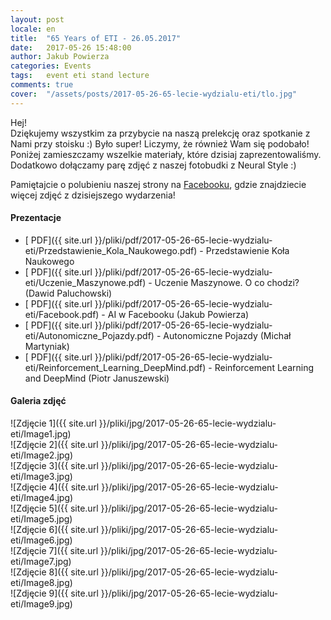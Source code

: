```yaml
---
layout: post
locale: en
title:  "65 Years of ETI - 26.05.2017"
date:   2017-05-26 15:48:00
author: Jakub Powierza
categories: Events
tags:	event eti stand lecture
comments: true
cover:  "/assets/posts/2017-05-26-65-lecie-wydzialu-eti/tlo.jpg"
---
```


Hej!  
Dziękujemy wszystkim za przybycie na naszą prelekcję oraz spotkanie z Nami przy stoisku :) Było super! Liczymy, że również Wam się podobało! Poniżej zamieszczamy wszelkie materiały, które dzisiaj zaprezentowaliśmy. Dodatkowo dołączamy parę zdjęć z naszej fotobudki z Neural Style :)  

Pamiętajcie o polubieniu naszej strony na [Facebooku](http://facebook.com/GradientPG/), gdzie znajdziecie więcej zdjęć z dzisiejszego wydarzenia!

#### Prezentacje
- [<i class="fa fa-file-pdf-o" aria-hidden="true"></i> PDF]({{ site.url }}/pliki/pdf/2017-05-26-65-lecie-wydzialu-eti/Przedstawienie_Kola_Naukowego.pdf) - Przedstawienie Koła Naukowego
- [<i class="fa fa-file-pdf-o" aria-hidden="true"></i> PDF]({{ site.url }}/pliki/pdf/2017-05-26-65-lecie-wydzialu-eti/Uczenie_Maszynowe.pdf) - Uczenie Maszynowe. O co chodzi? (Dawid Paluchowski)
- [<i class="fa fa-file-pdf-o" aria-hidden="true"></i> PDF]({{ site.url }}/pliki/pdf/2017-05-26-65-lecie-wydzialu-eti/Facebook.pdf) - AI w Facebooku (Jakub Powierza)
- [<i class="fa fa-file-pdf-o" aria-hidden="true"></i> PDF]({{ site.url }}/pliki/pdf/2017-05-26-65-lecie-wydzialu-eti/Autonomiczne_Pojazdy.pdf) - Autonomiczne Pojazdy (Michał Martyniak)
- [<i class="fa fa-file-pdf-o" aria-hidden="true"></i> PDF]({{ site.url }}/pliki/pdf/2017-05-26-65-lecie-wydzialu-eti/Reinforcement_Learning_DeepMind.pdf) -  Reinforcement Learning and DeepMind (Piotr Januszewski)

#### Galeria zdjęć
![Zdjęcie 1]({{ site.url }}/pliki/jpg/2017-05-26-65-lecie-wydzialu-eti/Image1.jpg)  
![Zdjęcie 2]({{ site.url }}/pliki/jpg/2017-05-26-65-lecie-wydzialu-eti/Image2.jpg)  
![Zdjęcie 3]({{ site.url }}/pliki/jpg/2017-05-26-65-lecie-wydzialu-eti/Image3.jpg)  
![Zdjęcie 4]({{ site.url }}/pliki/jpg/2017-05-26-65-lecie-wydzialu-eti/Image4.jpg)  
![Zdjęcie 5]({{ site.url }}/pliki/jpg/2017-05-26-65-lecie-wydzialu-eti/Image5.jpg)  
![Zdjęcie 6]({{ site.url }}/pliki/jpg/2017-05-26-65-lecie-wydzialu-eti/Image6.jpg)  
![Zdjęcie 7]({{ site.url }}/pliki/jpg/2017-05-26-65-lecie-wydzialu-eti/Image7.jpg)  
![Zdjęcie 8]({{ site.url }}/pliki/jpg/2017-05-26-65-lecie-wydzialu-eti/Image8.jpg)  
![Zdjęcie 9]({{ site.url }}/pliki/jpg/2017-05-26-65-lecie-wydzialu-eti/Image9.jpg)  
